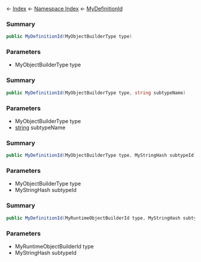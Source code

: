 ← [Index](Api-Index) ← [Namespace Index](Namespace-Index) ← [MyDefinitionId](VRage.Game.MyDefinitionId)

### Summary

```csharp
public MyDefinitionId(MyObjectBuilderType type)
```

### Parameters

* MyObjectBuilderType type
### Summary

```csharp
public MyDefinitionId(MyObjectBuilderType type, string subtypeName)
```

### Parameters

* MyObjectBuilderType type
* [string](https://docs.microsoft.com/en-us/dotnet/api/System.String?view=netframework-4.6) subtypeName
### Summary

```csharp
public MyDefinitionId(MyObjectBuilderType type, MyStringHash subtypeId)
```

### Parameters

* MyObjectBuilderType type
* MyStringHash subtypeId
### Summary

```csharp
public MyDefinitionId(MyRuntimeObjectBuilderId type, MyStringHash subtypeId)
```

### Parameters

* MyRuntimeObjectBuilderId type
* MyStringHash subtypeId
